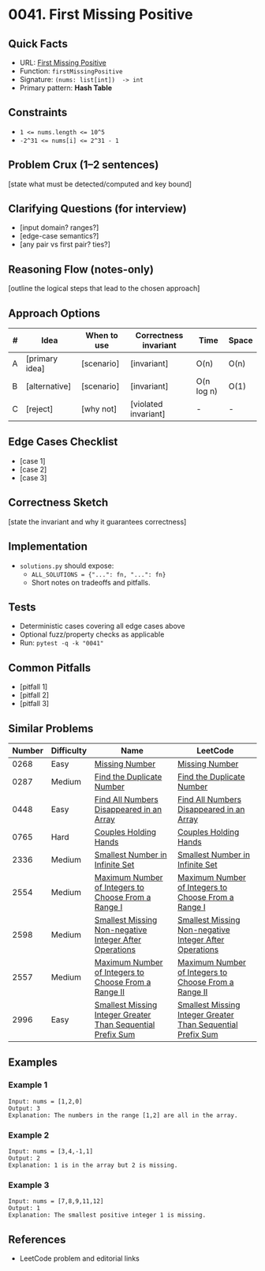 # 0041. First Missing Positive

## Quick Facts

- URL: [First Missing Positive](https://leetcode.com/problems/first-missing-positive/)
- Function: `firstMissingPositive`
- Signature: `(nums: list[int])  -> int`
- Primary pattern: **Hash Table**

## Constraints

- `1 <= nums.length <= 10^5`
- `-2^31 <= nums[i] <= 2^31 - 1`

## Problem Crux (1–2 sentences)

[state what must be detected/computed and key bound]

## Clarifying Questions (for interview)

- [input domain? ranges?]
- [edge-case semantics?]
- [any pair vs first pair? ties?]

## Reasoning Flow (notes-only)

[outline the logical steps that lead to the chosen approach]

## Approach Options

| #   | Idea           | When to use | Correctness invariant | Time       | Space |
| --- | -------------- | ----------- | --------------------- | ---------- | ----- |
| A   | [primary idea] | [scenario]  | [invariant]           | O(n)       | O(n)  |
| B   | [alternative]  | [scenario]  | [invariant]           | O(n log n) | O(1)  |
| C   | [reject]       | [why not]   | [violated invariant]  | -          | -     |

## Edge Cases Checklist

- [case 1]
- [case 2]
- [case 3]

## Correctness Sketch

[state the invariant and why it guarantees correctness]

## Implementation

- `solutions.py` should expose:
    - `ALL_SOLUTIONS = {"...": fn, "...": fn}`
    - Short notes on tradeoffs and pitfalls.

## Tests

- Deterministic cases covering all edge cases above
- Optional fuzz/property checks as applicable
- Run: `pytest -q -k "0041"`

## Common Pitfalls

- [pitfall 1]
- [pitfall 2]
- [pitfall 3]

## Similar Problems

| Number | Difficulty | Name                                                                                                                                         | LeetCode                                                                                                                                                  |
| ------ | ---------- | -------------------------------------------------------------------------------------------------------------------------------------------- | --------------------------------------------------------------------------------------------------------------------------------------------------------- |
| 0268   | Easy       | [Missing Number](../0268-missing-number/readme.md)                                                                                           | [Missing Number](https://leetcode.com/problems/missing-number/)                                                                                           |
| 0287   | Medium     | [Find the Duplicate Number](../0287-find-the-duplicate-number/readme.md)                                                                     | [Find the Duplicate Number](https://leetcode.com/problems/find-the-duplicate-number/)                                                                     |
| 0448   | Easy       | [Find All Numbers Disappeared in an Array](../0448-find-all-numbers-disappeared-in-an-array/readme.md)                                       | [Find All Numbers Disappeared in an Array](https://leetcode.com/problems/find-all-numbers-disappeared-in-an-array/)                                       |
| 0765   | Hard       | [Couples Holding Hands](../0765-couples-holding-hands/readme.md)                                                                             | [Couples Holding Hands](https://leetcode.com/problems/couples-holding-hands/)                                                                             |
| 2336   | Medium     | [Smallest Number in Infinite Set](../2336-smallest-number-in-infinite-set/readme.md)                                                         | [Smallest Number in Infinite Set](https://leetcode.com/problems/smallest-number-in-infinite-set/)                                                         |
| 2554   | Medium     | [Maximum Number of Integers to Choose From a Range I](../2554-maximum-number-of-integers-to-choose-from-a-range-i/readme.md)                 | [Maximum Number of Integers to Choose From a Range I](https://leetcode.com/problems/maximum-number-of-integers-to-choose-from-a-range-i/)                 |
| 2598   | Medium     | [Smallest Missing Non-negative Integer After Operations](../2598-smallest-missing-non-negative-integer-after-operations/readme.md)           | [Smallest Missing Non-negative Integer After Operations](https://leetcode.com/problems/smallest-missing-non-negative-integer-after-operations/)           |
| 2557   | Medium     | [Maximum Number of Integers to Choose From a Range II](../2557-maximum-number-of-integers-to-choose-from-a-range-ii/readme.md)               | [Maximum Number of Integers to Choose From a Range II](https://leetcode.com/problems/maximum-number-of-integers-to-choose-from-a-range-ii/)               |
| 2996   | Easy       | [Smallest Missing Integer Greater Than Sequential Prefix Sum](../2996-smallest-missing-integer-greater-than-sequential-prefix-sum/readme.md) | [Smallest Missing Integer Greater Than Sequential Prefix Sum](https://leetcode.com/problems/smallest-missing-integer-greater-than-sequential-prefix-sum/) |

## Examples

### Example 1

```text
Input: nums = [1,2,0]
Output: 3
Explanation: The numbers in the range [1,2] are all in the array.
```

### Example 2

```text
Input: nums = [3,4,-1,1]
Output: 2
Explanation: 1 is in the array but 2 is missing.
```

### Example 3

```text
Input: nums = [7,8,9,11,12]
Output: 1
Explanation: The smallest positive integer 1 is missing.
```

## References

- LeetCode problem and editorial links
